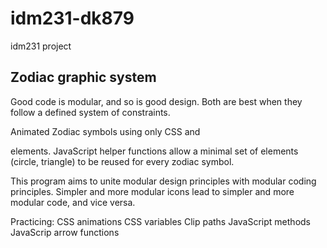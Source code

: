 # idm231-dk879
idm231 project

## Zodiac graphic system

Good code is modular, and so is good design. Both are best when they follow a defined system of constraints. 

Animated Zodiac symbols using only CSS and <div> elements. JavaScript helper functions allow a minimal set of elements (circle, triangle) to be reused for every zodiac symbol.  


This program aims to unite modular design principles with modular coding principles. Simpler and more modular icons lead to simpler and more modular code, and vice versa.

Practicing:
CSS animations
CSS variables
Clip paths
JavaScript methods
JavaScrip arrow functions